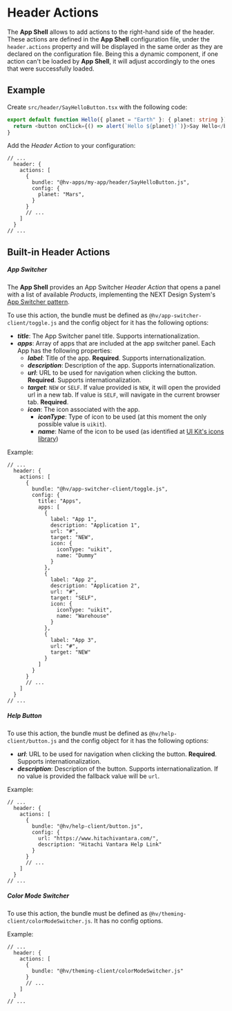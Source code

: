 # Header Actions

The **App Shell** allows to add actions to the right-hand side of the header. These actions are defined in the **App Shell** configuration file, under the `header.actions` property and will be displayed in the same order as they are declared on the configuration file. Being this a dynamic component, if one action can't be loaded by **App Shell**, it will adjust accordingly to the ones that were successfully loaded.

## Example

Create `src/header/SayHelloButton.tsx` with the following code:

```typescript
export default function Hello({ planet = "Earth" }: { planet: string }) {
  return <button onClick={() => alert(`Hello ${planet}!`)}>Say Hello</button>;
}
```

Add the _Header Action_ to your configuration:

```jsonc
// ...
  header: {
    actions: [
      {
        bundle: "@hv-apps/my-app/header/SayHelloButton.js",
        config: {
          planet: "Mars",
        }
      }
      // ...
    ]
  }
// ...
```

## Built-in Header Actions

##### App Switcher

The **App Shell** provides an App Switcher _Header Action_ that opens a panel with a list of available _Products_, implementing the NEXT Design System's [App Switcher pattern](https://designsystem.hitachivantara.com/6c705d900/v/0/p/63dcb0-app-launcher--switcher/b/325296).

To use this action, the bundle must be defined as `@hv/app-switcher-client/toggle.js` and the config object for it has the following options:

- _**title**_: The App Switcher panel title. Supports internationalization.
- _**apps**_: Array of apps that are included at the app switcher panel. Each App has the following properties:
  - _**label**_: Title of the app. **Required**. Supports internationalization.
  - _**description**_: Description of the app. Supports internationalization.
  - _**url**_: URL to be used for navigation when clicking the button. **Required**. Supports internationalization.
  - _**target**_: `NEW` or `SELF`. If value provided is `NEW`, it will open the provided url in a new tab. If value is `SELF`, will navigate in the current browser tab. **Required**.
  - _**icon**_: The icon associated with the app.
    - _**iconType**_: Type of icon to be used (at this moment the only possible value is `uikit`).
    - _**name**_: Name of the icon to be used (as identified at [UI Kit's icons library](https://lumada-design.github.io/uikit/master/?path=/docs/foundation-icons--main))

Example:

```jsonc
// ...
  header: {
    actions: [
      {
        bundle: "@hv/app-switcher-client/toggle.js",
        config: {
          title: "Apps",
          apps: [
            {
              label: "App 1",
              description: "Application 1",
              url: "#",
              target: "NEW",
              icon: {
                iconType: "uikit",
                name: "Dummy"
              }
            },
            {
              label: "App 2",
              description: "Application 2",
              url: "#",
              target: "SELF",
              icon: {
                iconType: "uikit",
                name: "Warehouse"
              }
            },
            {
              label: "App 3",
              url: "#",
              target: "NEW"
            }
          ]
        }
      }
      // ...
    ]
  }
// ...
```

##### Help Button

To use this action, the bundle must be defined as `@hv/help-client/button.js` and the config object for it has the following options:

- _**url**_: URL to be used for navigation when clicking the button. **Required**. Supports internationalization.
- _**description**_: Description of the button. Supports internationalization. If no value is provided the fallback value will be `url`.

Example:

```jsonc
// ...
  header: {
    actions: [
      {
        bundle: "@hv/help-client/button.js",
        config: {
          url: "https://www.hitachivantara.com/",
          description: "Hitachi Vantara Help Link"
        }
      }
      // ...
    ]
  }
// ...
```

##### Color Mode Switcher

To use this action, the bundle must be defined as `@hv/theming-client/colorModeSwitcher.js`. It has no config options.

Example:

```jsonc
// ...
  header: {
    actions: [
      {
        bundle: "@hv/theming-client/colorModeSwitcher.js"
      }
      // ...
    ]
  }
// ...
```
